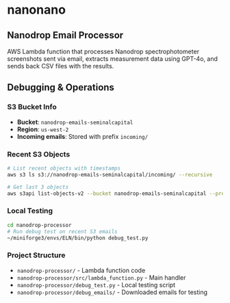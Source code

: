 # nanonano

## Nanodrop Email Processor

AWS Lambda function that processes Nanodrop spectrophotometer screenshots sent via email, extracts measurement data using GPT-4o, and sends back CSV files with the results.

## Debugging & Operations

### S3 Bucket Info
- **Bucket**: `nanodrop-emails-seminalcapital`
- **Region**: `us-west-2` 
- **Incoming emails**: Stored with prefix `incoming/`

### Recent S3 Objects
```bash
# List recent objects with timestamps
aws s3 ls s3://nanodrop-emails-seminalcapital/incoming/ --recursive

# Get last 3 objects
aws s3api list-objects-v2 --bucket nanodrop-emails-seminalcapital --prefix incoming/ --query 'sort_by(Contents, &LastModified)[-3:].[Key,LastModified,Size]' --output table
```

### Local Testing
```bash
cd nanodrop-processor
# Run debug test on recent S3 emails
~/miniforge3/envs/ELN/bin/python debug_test.py
```

### Project Structure
- `nanodrop-processor/` - Lambda function code
- `nanodrop-processor/src/lambda_function.py` - Main handler
- `nanodrop-processor/debug_test.py` - Local testing script
- `nanodrop-processor/debug_emails/` - Downloaded emails for testing